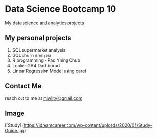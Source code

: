 # Data Science Bootcamp 10
My data science and analytics projects

## My personal projects

1. SQL supermarket analysis
2. SQL churn analysis
3. R programming - Pao Yning Chub
4. Looker GA4 Dashborad
5. Linear Regression Model using caret

## Contact Me
reach out to me at miwlity@gmail.com

## Image
![Study] (https://idreamcareer.com/wp-content/uploads/2020/04/Study-Guide.jpg)
